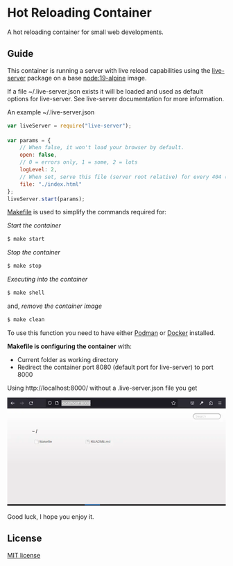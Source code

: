 # Hot Reloading Container

A hot reloading container for small web developments.

## Guide

This container is running a server with live reload capabilities using the [live-server](https://www.npmjs.com/package/live-server) package on a base [node:19-alpine](https://hub.docker.com/_/node) image.

If a file ~/.live-server.json exists it will be loaded and used as default options for live-server. See live-server documentation for more information.

An example ~/.live-server.json

```javascript
var liveServer = require("live-server");

var params = {
    // When false, it won't load your browser by default.
    open: false,
    // 0 = errors only, 1 = some, 2 = lots
    logLevel: 2,
    // When set, serve this file (server root relative) for every 404 (useful for single-page applications)
    file: "./index.html"
};
liveServer.start(params);
```

[Makefile](https://makefiletutorial.com/) is used to simplify the commands required for:

*Start the container*

```bash
$ make start
```

*Stop the container*

```bash
$ make stop
```

*Executing into the container*

```bash
$ make shell
```

and, *remove the container image*

```bash
$ make clean
```

To use this function you need to have either [Podman](https://podman.io/) or [Docker](https://www.docker.com/) installed.

**Makefile is configuring the container** with:
- Current folder as working directory
- Redirect the container port 8080 (default port for live-server) to port 8000

Using http://localhost:8000/ without a .live-server.json file you get

![localhost:8000](./image/localhost_8000.webp)

Good luck, I hope you enjoy it.

## License

[MIT license](http://www.opensource.org/licenses/mit-license.php)
